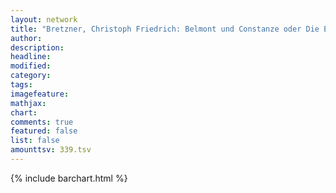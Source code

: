 ```yaml
---
layout: network
title: "Bretzner, Christoph Friedrich: Belmont und Constanze oder Die Entführung aus dem Serail (1781)"
author:
description:
headline:
modified:
category:
tags:
imagefeature: 
mathjax: 
chart: 
comments: true
featured: false
list: false
amounttsv: 339.tsv
---
```

{% include barchart.html %}

